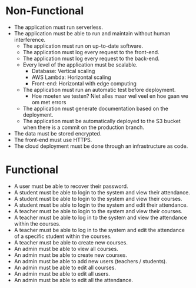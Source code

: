 # Non-Functional

- The application must run serverless.
- The application must be able to run and maintain without human interference.
    - The application must run on up-to-date software.
    - The application must log every request to the front-end.
    - The application must log every request to the back-end.
    - Every level of the application must be scalable.
        - Database: Vertical scaling
        - AWS Lambda: Horizontal scaling
        - Front-end: Horizontal with edge computing
    - The application must run an automatic test before deployment.
        - Hoe moeten we testen? Niet alles maar wel veel en hoe gaan we om met errors
    - The application must generate documentation based on the deployment.
    - The application must be automatically deployed to the S3 bucket when there is a commit on the production branch.
- The data must be stored encrypted.
- The front-end must use HTTPS.
- The cloud deployment must be done through an infrastructure as code.

# Functional

- A user must be able to recover their password.
- A student must be able to login to the system and view their attendance.
- A student must be able to login to the system and view their courses.
- A student must be able to login to the system and edit their attendance.
- A teacher must be able to login to the system and view their courses.
- A teacher must be able to log in to the system and view the attendance within the courses.
- A teacher must be able to log in to the system and edit the attendance of a specific student within the courses.
- A teacher must be able to create new courses.
- An admin must be able to view all courses.
- An admin must be able to create new courses.
- An admin must be able to add new users (teachers / students).
- An admin must be able to edit all courses.
- An admin must be able to edit all users.
- An admin must be able to edit all the attendance.
